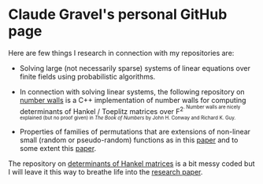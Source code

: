 # Claude Gravel's personal GitHub page

Here are few things I research in connection with my repositories are:

- Solving large (not necessarily sparse) systems of linear equations over finite fields using probabilistic algorithms.
- In connection with solving linear systems, the following repository on [number walls](https://github.com/clgravel/number_walls) is a C++ implementation of number walls for computing determinants of Hankel / Toeplitz matrices over F<sup>2<sup>. Number walls are nicely explained (but no proof given) in *The Book of Numbers* by John H. Conway and Richard K. Guy.

- Properties of families of permutations that are extensions of non-linear small (random or pseudo-random) functions as in this [paper](https://doi.org/10.1142/S0219498823500512) and to some extent this [paper](https://doi.org/10.1142/S0219498823500512). 

The repository on [determinants of Hankel matrices](https://github.com/clgravel/hankel_determinants_and_finding_linear_subsequences) is a bit messy coded but I will leave it this way to breathe life into the [research paper](https://doi.org/10.1007/978-3-030-68869-1_10). 